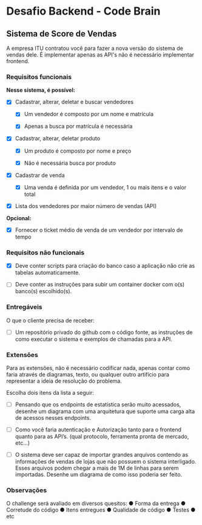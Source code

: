 # Desafio Backend - Code Brain

##  Sistema de Score de Vendas

 A empresa ITU contratou você para fazer a nova versão do sistema de vendas dele. É implementar apenas as API's não é necessário implementar frontend.



### Requisitos funcionais 

 **Nesse sistema, é possível:**

- [x]  Cadastrar, alterar, deletar e buscar vendedores

    - [x] Um vendedor é composto por um nome e matrícula

    - [x] Apenas a busca por matrícula é necessária


- [x] Cadastrar, alterar, deletar produto

    - [x] Um produto é composto por nome e preço

    - [x] Não é necessária busca por produto


- [x] Cadastrar de venda

    - [x] Uma venda é definida por um vendedor, 1 ou mais itens e o valor total


- [x] Lista dos vendedores por maior número de vendas (API)

**Opcional:**

- [x] Fornecer o ticket médio de venda de um vendedor por intervalo de tempo

### Requisitos não funcionais

- [x] Deve conter scripts para criação do banco caso a aplicação não crie as tabelas automaticamente.

- [ ] Deve conter as instruções para subir um container docker com o(s) banco(s) escolhido(s).

  

### Entregáveis 

 O que o cliente precisa de receber:

- [ ] Um repositório privado do github com o código fonte, as instruções de como executar o
   sistema e exemplos de chamadas para a API.



###  Extensões

 Para as extensões, não é necessário codificar nada, apenas contar como faria através de diagramas, texto, ou qualquer outro artifício para representar a ideia de resolução do problema.

 Escolha dois itens da lista a seguir:

- [ ] Pensando que os endpoints de estatística serão muito acessados, desenhe um
   diagrama com uma arquitetura que suporte uma carga alta de acessos nesses
   endpoints.

- [ ] Como você faria autenticação e Autorização tanto para o frontend quanto para as API’s.
   (qual protocolo, ferramenta pronta de mercado, etc...) 

- [ ] O sistema deve ser capaz de importar grandes arquivos contendo as informações de 
  vendas de lojas que não possuem o sistema interligado. Esses arquivos podem chegar a 
  mais de 1M de linhas para serem importadas. Desenhe um diagrama de como isso 
  poderia ser feito. 

### Observações 

 O challenge será avaliado em diversos quesitos:
●  Forma da entrega
●  Corretude do código
●  Itens entregues
●  Qualidade de código
●  Testes
●  etc

 

​               